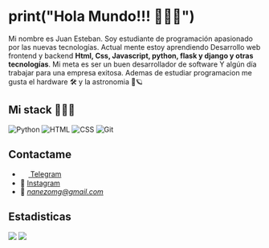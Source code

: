 # print("Hola Mundo!!! 🙋🏽‍♂️")

Mi nombre es Juan Esteban. Soy estudiante de programación apasionado por las nuevas tecnologías. Actual mente estoy aprendiendo
Desarrollo web frontend y backend **Html, Css, Javascript, python, flask y django y otras tecnologías**. Mi meta es ser un buen desarrollador de software
Y algún día trabajar para una empresa exitosa. Ademas de estudiar programacion me gusta el hardware 🛠 y la astronomia 🌌🪐

## Mi stack 👨🏼‍💻
![Python](https://img.shields.io/badge/-Python-%230075a8?logo=python&logoColor=white&style=flat-square)
![HTML](https://img.shields.io/badge/-HTML-%23de4b25?logo=html5&logoColor=white&style=flat-square)
![CSS](https://img.shields.io/badge/-CSS-%230174b8?logo=css3&logoColor=white&style=flat-square)
![Git](https://img.shields.io/badge/-Git-%23ea4f32?logo=git&logoColor=white&style=flat-square)


## Contactame
- <a href="https://t.me/Jupydeverloper"><img src="https://upload.wikimedia.org/wikipedia/commons/thumb/8/82/Telegram_logo.svg/768px-Telegram_logo.svg.png" width=16 height=16 align="center" /> Telegram</a>
- 🤩 [Instagram](https://www.instagram.com/juanperpy/ "Juan Perdomo")
- 📧 *nanezomg@gmail.com*


## Estadisticas
<img src="https://github-readme-stats.vercel.app/api?username=kiolo45&show_icons=true&count_private=true&title_color=00FFFF&icon_color=00FFFF" />
<img src="https://komarev.com/ghpvc/?username=es3n1n&style=flat&color=00FFFF" />
